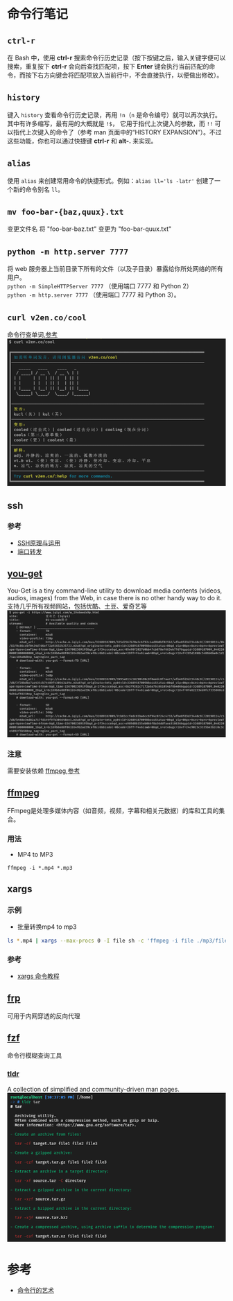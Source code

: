 # 命令行笔记 

## `ctrl-r`
在 Bash 中，使用 **ctrl-r** 搜索命令行历史记录（按下按键之后，输入关键字便可以搜索，重复按下 **ctrl-r** 会向后查找匹配项，按下 **Enter** 键会执行当前匹配的命令，而按下右方向键会将匹配项放入当前行中，不会直接执行，以便做出修改）。

## `history`
键入 `history` 查看命令行历史记录，再用 `!n`（`n` 是命令编号）就可以再次执行。其中有许多缩写，最有用的大概就是 `!$`， 它用于指代上次键入的参数，而 `!!` 可以指代上次键入的命令了（参考 man 页面中的“HISTORY EXPANSION”）。不过这些功能，你也可以通过快捷键 **ctrl-r** 和 **alt-.** 来实现。

## `alias`
使用 `alias` 来创建常用命令的快捷形式。例如：`alias ll='ls -latr'` 创建了一个新的命令别名 `ll`。

## `mv foo-bar-{baz,quux}.txt`
变更文件名 将 "foo-bar-baz.txt" 变更为 "foo-bar-quux.txt"

## `python -m http.server 7777`
将 web 服务器上当前目录下所有的文件（以及子目录）暴露给你所处网络的所有用户。  
`python -m SimpleHTTPServer 7777` （使用端口 7777 和 Python 2）  
`python -m http.server 7777` （使用端口 7777 和 Python 3）。

## `curl v2en.co/cool`
命令行查单词,[参考](https://www.zhihu.com/question/41115077/answer/724683831)  
![](./assets/2019-08-28-21-52-56.png)

## ssh

### 参考
- [SSH原理与运用](http://www.ruanyifeng.com/blog/2011/12/ssh_remote_login.html)
- [端口转发](http://www.ruanyifeng.com/blog/2011/12/ssh_port_forwarding.html)

## [you-get](https://github.com/soimort/you-get)
You-Get is a tiny command-line utility to download media contents (videos, audios, images) from the Web, in case there is no other handy way to do it.  
支持几乎所有视频网站，包括优酷、土豆、爱奇艺等
![](./assets/2019-08-28-22-26-38.png)

### 注意
需要安装依赖 [ffmpeg](#ffmpeg),[参考](https://www.jianshu.com/p/2b98e0f87720)


## [ffmpeg](https://github.com/FFmpeg/FFmpeg)
FFmpeg是处理多媒体内容（如音频，视频，字幕和相关元数据）的库和工具的集合。
### 用法
- MP4 to MP3
```
ffmpeg -i *.mp4 *.mp3
```

## xargs

### 示例
- 批量转换mp4 to mp3
``` bash
ls *.mp4 | xargs --max-procs 0 -I file sh -c 'ffmpeg -i file ./mp3/file.mp3'
```

### 参考
- [xargs 命令教程](http://www.ruanyifeng.com/blog/2019/08/xargs-tutorial.html)

## [frp](https://github.com/fatedier/frp)
可用于内网穿透的反向代理

## [fzf](https://github.com/junegunn/fzf)
命令行模糊查询工具

### [tldr](https://github.com/tldr-pages/tldr)
A collection of simplified and community-driven man pages.
![](./assets/2019-08-28-22-37-50.png)


# 参考

- [命令行的艺术](https://github.com/jlevy/the-art-of-command-line/blob/master/README-zh.md)